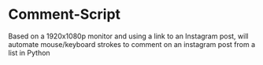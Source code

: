 # Comment-Script
Based on a 1920x1080p monitor and using a link to an Instagram post, will automate mouse/keyboard strokes to comment on an instagram post from a list in Python
